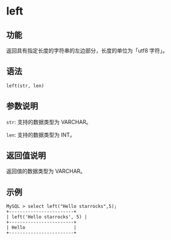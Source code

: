 # left

## 功能

返回具有指定长度的字符串的左边部分，长度的单位为「utf8 字符」。

## 语法

```Haskell
left(str, len)
```

## 参数说明

`str`: 支持的数据类型为 VARCHAR。

`len`: 支持的数据类型为 INT。

## 返回值说明

返回值的数据类型为 VARCHAR。

## 示例

```Plain Text
MySQL > select left("Hello starrocks",5);
+------------------------+
| left('Hello starrocks', 5) |
+------------------------+
| Hello                  |
+------------------------+
```
